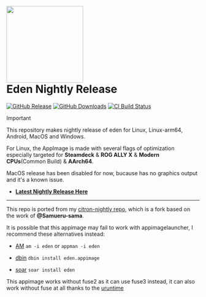 <h1 align="left">
  <br>
  <a href="https://git.eden-emu.dev/eden-emu/eden"><img src="https://git.eden-emu.dev/eden-emu/eden/raw/branch/master/dist/eden.ico" width="200"></a>
  <br>
  <b>Eden Nightly Release</b>
  <br>
</h1>

[![GitHub Release](https://img.shields.io/github/v/release/pflyly/eden-nightly?label=Current%20Release)](https://github.com/pflyly/eden-nightly/releases/latest)
[![GitHub Downloads](https://img.shields.io/github/downloads/pflyly/eden-nightly/total?logo=github&label=GitHub%20Downloads)](https://github.com/pflyly/eden-nightly/releases/latest)
[![CI Build Status](https://github.com//pflyly/eden-nightly/actions/workflows/build-nightly.yml/badge.svg)](https://github.com/pflyly/eden-nightly/releases/latest)

> [!IMPORTANT]
> This repository makes nightly release of eden for Linux, Linux-arm64, Android, MacOS and Windows.
>  
> For Linux, the AppImage is made with several flags of optimization especially targeted for **Steamdeck** & **ROG ALLY X** & **Modern CPUs**(Common Build) & **AArch64**.
>
> MacOS release has been disabled for now, bucause has no graphics output and it's a known issue.

* [**Latest Nightly Release Here**](https://github.com/pflyly/eden-nightly/releases/latest)

---------------------------------------------------------------
This repo is ported from my [citron-nightly repo](https://github.com/pflyly/Citron-Nightly), which is a fork based on the work of **@Samueru-sama**.

It is possible that this appimage may fail to work with appimagelauncher, I recommend these alternatives instead: 

* [AM](https://github.com/ivan-hc/AM) `am -i eden` or `appman -i eden`

* [dbin](https://github.com/xplshn/dbin) `dbin install eden.appimage`

* [soar](https://github.com/pkgforge/soar) `soar install eden`

This appimage works without fuse2 as it can use fuse3 instead, it can also work without fuse at all thanks to the [uruntime](https://github.com/VHSgunzo/uruntime)
